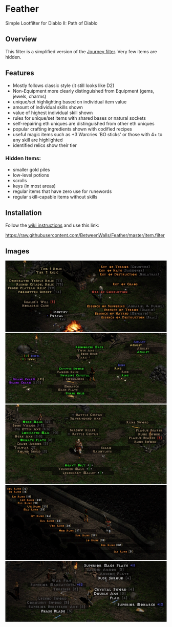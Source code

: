 # Feather
Simple Lootfilter for Diablo II: Path of Diablo

## Overview
This filter is a simplified version of the [Journey filter](https://github.com/BetweenWalls/Journey). Very few items are hidden.

## Features
* Mostly follows classic style (it still looks like D2)
* Non-Equipment more clearly distinguished from Equipment (gems, jewels, charms)
* unique/set highlighting based on individual item value
* amount of individual skills shown
* value of highest individual skill shown
* rules for unique/set items with shared bases or natural sockets
* self-repairing eth uniques are distinguished from other eth uniques
* popular crafting ingredients shown with codified recipes
* useful magic items such as +3 Warcries 'BO sticks' or those with 4+ to any skill are highlighted
* identified relics show their tier

### Hidden Items:
* smaller gold piles
* low-level potions
* scrolls
* keys (in most areas)
* regular items that have zero use for runewords
* regular skill-capable items without skills

## Installation
Follow the [wiki instructions](https://pathofdiablo.com/wiki/index.php?title=List_of_Loot_Filters#How_to_Use) and use this link:

https://raw.githubusercontent.com/BetweenWalls/Feather/master/item.filter

## Images
![_](/images/miscellaneous_items.png)
![_](/images/unidentified_items.png)
![_](/images/uniques_special_properties.png)
![_](/images/runes.png)
![_](/images/regular_items.png)
